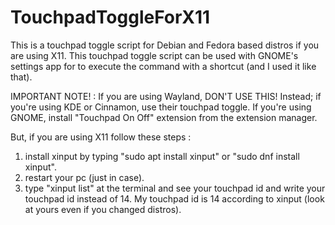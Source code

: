 # TouchpadToggleForX11
This is a touchpad toggle script for Debian and Fedora based distros if you are using X11.
This touchpad toggle script can be used with GNOME's settings app for to execute the command with a shortcut (and I used it like that).

IMPORTANT NOTE! : If you are using Wayland, DON'T USE THIS! Instead; if you're using KDE or Cinnamon, use their touchpad toggle. If you're using GNOME, install "Touchpad On Off" extension from the extension manager.

But, if you are using X11 follow these steps :
1. install xinput by typing "sudo apt install xinput" or "sudo dnf install xinput".
2. restart your pc (just in case).
3. type "xinput list" at the terminal and see your touchpad id and write your touchpad id instead of 14.
My touchpad id is 14 according to xinput (look at yours even if you changed distros).
